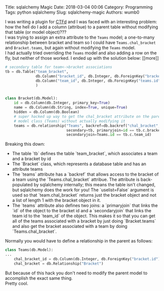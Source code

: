 Title: sqlalchemy Magic
Date: 2018-03-04 00:06
Category: Programming
Tags: python sqlalchemy
Slug: sqlalchemy-magic
Authors: wumb0

I was writing a plugin for [CTFd](https://github.com/CTFd/CTFd) and I was faced with an interesting problem: how the hell do I add a column (attribue) to a parent table without modifying that table (or model object)???  
I was trying to assign an extra attribute to the `Teams` model; a one-to-many relationship between bracket and team so I could have `Teams.chal_bracket` and `Bracket.teams`, but again without modifying the `Teams` model.  
I had actually tried overriding the `Teams` model and also adding a row on the fly, but neither of those worked. I ended up with the solution below:
[[more]]
```python
# secondary table for team<->bracket associations
tb = db.Table("team_bracket",
              db.Column("bracket_id", db.Integer, db.ForeignKey("bracket.id")),
              db.Column("team_id", db.Integer, db.ForeignKey("teams.id"))
              )


class Bracket(db.Model):
    id = db.Column(db.Integer, primary_key=True)
    name = db.Column(db.String, index=True, unique=True)
    hidden = db.Column(db.Boolean)
    # super hacked up way to get the chal_bracket attribute on the parent
    # model class (Teams) without actually modifying it
    teams = db.relationship("Teams", backref=db.backref("chal_bracket", uselist=False),
                            secondary=tb, primaryjoin=id == tb.c.bracket_id,
                            secondaryjoin=Teams.id == tb.c.team_id)
```
Breaking this down:  
<ul>
<li>The table `tb` defines the table `team_bracket`, which associates a team and a bracket by id</li>
<li>The `Bracket` class, which represents a database table and has an attribute teams</li>
<li>The `teams` attribute has a `backref` that allows access to the bracket of a team using the `Teams.chal_bracket` attribue. The attribute is back-populated by sqlalchemy internally; this means the table isn't changed, but sqlalchemy does the work for you! The `uselist=False` argument is used so that `team.chal_bracket` returns just the bracket object and not a list of length 1 with the bracket object in it.</li>
<li>The `teams` attribute also defines two joins: a `primaryjoin` that links the `id` of the object to the bracket id and a `secondaryjoin` that links the team id to the `team_id` of the object. This makes it so that you can get all of the teams associated with a bracket by just doing `Bracket.teams` and also get the bracket associated with a team by doing `Teams.chal_bracket`.</li>
</ul>

Normally you would have to define a relationship in the parent as follows:
```python
class Teams(db.Model):
...
    chal_bracket_id = db.Column(db.Integer, db.ForeignKey("bracket.id"))
    chal_bracket = db.Relationship("Bracket")
```
But because of this hack you don't need to modify the parent model to accomplish the exact same thing.  
Pretty cool.  
